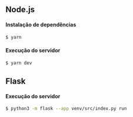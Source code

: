 ## Node.js

#### Instalação de dependências
```bash
$ yarn
```

#### Execução do servidor
```bash
$ yarn dev
```

## Flask
#### Execução do servidor
```bash
$ python3 -m flask --app venv/src/index.py run
```
